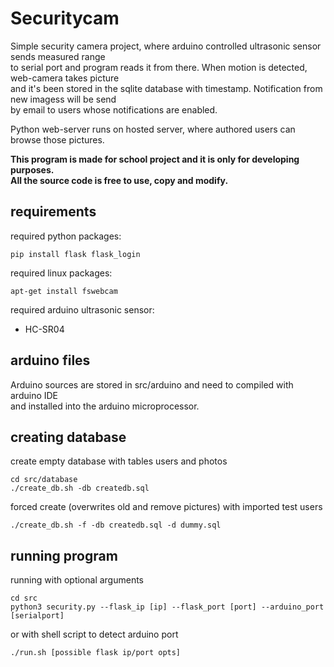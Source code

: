 # Securitycam

Simple security camera project, where arduino controlled ultrasonic sensor sends measured range \
to serial port and program reads it from there. When motion is detected, web-camera takes picture \
and it's been stored in the sqlite database with timestamp. Notification from new imagess will be send \
by email to users whose notifications are enabled.

Python web-server runs on hosted server, where authored users can browse those pictures.


**This program is made for school project and it is only for developing purposes.**\
**All the source code is free to use, copy and modify.**


## requirements

required python packages:

    pip install flask flask_login

required linux packages:

    apt-get install fswebcam

required arduino ultrasonic sensor:

- HC-SR04

## arduino files

Arduino sources are stored in src/arduino and need to compiled with arduino IDE\
and installed into the arduino microprocessor.

## creating database

create empty database with tables users and photos

    cd src/database
    ./create_db.sh -db createdb.sql

forced create (overwrites old and remove pictures) with imported test users

    ./create_db.sh -f -db createdb.sql -d dummy.sql

## running program

running with optional arguments

    cd src
    python3 security.py --flask_ip [ip] --flask_port [port] --arduino_port [serialport]

or with shell script to detect arduino port

    ./run.sh [possible flask ip/port opts]